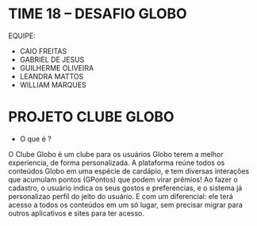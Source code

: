 # TIME 18 – DESAFIO GLOBO
EQUIPE:
- CAIO FREITAS
- GABRIEL DE JESUS
- GUILHERME OLIVEIRA
- LEANDRA MATTOS
- WILLIAM MARQUES

# PROJETO CLUBE GLOBO
- O que é ?

O Clube Globo é um clube para os usuários Globo terem a melhor experiencia, de forma personalizada. A plataforma reúne todos os conteúdos Globo em uma espécie de cardápio, e tem diversas interações que acumulam pontos (GPontos) que podem virar prêmios! Ao fazer o cadastro, o usuário indica os seus gostos e preferencias, e o sistema já personalizao perfil do jeito do usuário. E com um diferencial: ele terá acesso a todos os conteúdos em um só lugar, sem precisar migrar para outros aplicativos e sites para ter acesso.
